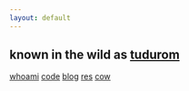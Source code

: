 ```yaml
---
layout: default
---
```


## known in the wild as [tudurom](https://youtu.be/_9wPuXhQ_zs?t=16s)

[whoami](/whoami) [code](/git) [blog](/blog) [res](/res) [cow](/cow)
